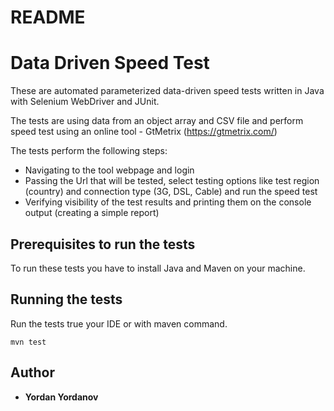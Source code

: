 # README #

# Data Driven Speed Test

These are automated parameterized data-driven speed tests written in Java with Selenium WebDriver and JUnit.<br>

The tests are using data from an object array and CSV file and perform speed test using an online tool - GtMetrix (https://gtmetrix.com/)<br>

The tests perform the following steps:<br>
- Navigating to the tool webpage and login<br>
- Passing the Url that will be tested, select testing options like test region (country) and connection type (3G, DSL, Cable) and run the speed test<br>
- Verifying visibility of the test results and printing them on the console output (creating a simple report)<br>

## Prerequisites to run the tests

To run these tests you have to install Java and Maven on your machine.

## Running the tests

Run the tests true your IDE or with maven command. 

```
mvn test
```

## Author

* **Yordan Yordanov**